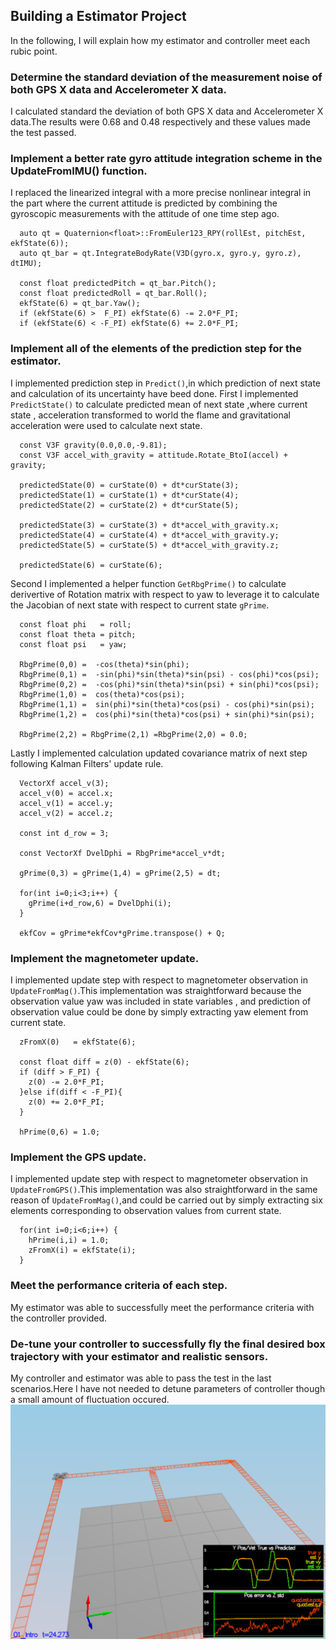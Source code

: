 
## Building a Estimator Project 
In the following, I will explain how my estimator and controller meet each rubic point.

### Determine the standard deviation of the measurement noise of both GPS X data and Accelerometer X data.
I calculated standard the deviation of both GPS X data and Accelerometer X data.The results were 0.68 and 0.48 respectively and these values made the test passed.

### Implement a better rate gyro attitude integration scheme in the UpdateFromIMU() function.

I replaced the linearized integral with a more precise nonlinear integral in the part where the current attitude is predicted by combining the gyroscopic measurements with the attitude of one time step ago.  

```
  auto qt = Quaternion<float>::FromEuler123_RPY(rollEst, pitchEst, ekfState(6));
  auto qt_bar = qt.IntegrateBodyRate(V3D(gyro.x, gyro.y, gyro.z), dtIMU);

  const float predictedPitch = qt_bar.Pitch();
  const float predictedRoll = qt_bar.Roll();
  ekfState(6) = qt_bar.Yaw();
  if (ekfState(6) >  F_PI) ekfState(6) -= 2.0*F_PI;
  if (ekfState(6) < -F_PI) ekfState(6) += 2.0*F_PI;

```

### Implement all of the elements of the prediction step for the estimator.
I implemented prediction step in <code>Predict()</code>,in which prediction of next state and calculation of its uncertainty have beed done.
First I implemented <code>PredictState()</code> to calculate predicted mean of next state ,where current state , acceleration transformed to world the flame and gravitational acceleration were used to calculate next state.

```
  const V3F gravity(0.0,0.0,-9.81);
  const V3F accel_with_gravity = attitude.Rotate_BtoI(accel) + gravity;

  predictedState(0) = curState(0) + dt*curState(3);
  predictedState(1) = curState(1) + dt*curState(4);
  predictedState(2) = curState(2) + dt*curState(5);

  predictedState(3) = curState(3) + dt*accel_with_gravity.x;
  predictedState(4) = curState(4) + dt*accel_with_gravity.y;
  predictedState(5) = curState(5) + dt*accel_with_gravity.z;

  predictedState(6) = curState(6);
```
Second  I implemented a helper function <code>GetRbgPrime()</code> to calculate derivertive of Rotation matrix with respect to yaw to leverage it to calculate the Jacobian of next state with respect to current state <code>gPrime</code>. 

```
  const float phi   = roll;
  const float theta = pitch;
  const float psi   = yaw;

  RbgPrime(0,0) =  -cos(theta)*sin(phi);
  RbgPrime(0,1) =  -sin(phi)*sin(theta)*sin(psi) - cos(phi)*cos(psi);  
  RbgPrime(0,2) =  -cos(phi)*sin(theta)*sin(psi) + sin(phi)*cos(psi);
  RbgPrime(1,0) =  cos(theta)*cos(psi);
  RbgPrime(1,1) =  sin(phi)*sin(theta)*cos(psi) - cos(phi)*sin(psi);
  RbgPrime(1,2) =  cos(phi)*sin(theta)*cos(psi) + sin(phi)*sin(psi);

  RbgPrime(2,2) = RbgPrime(2,1) =RbgPrime(2,0) = 0.0;
```

Lastly I implemented calculation updated covariance matrix of next step following Kalman Filters' update rule. 
```
  VectorXf accel_v(3);
  accel_v(0) = accel.x;
  accel_v(1) = accel.y;
  accel_v(2) = accel.z;

  const int d_row = 3;
  
  const VectorXf DvelDphi = RbgPrime*accel_v*dt;
  
  gPrime(0,3) = gPrime(1,4) = gPrime(2,5) = dt;

  for(int i=0;i<3;i++) {
    gPrime(i+d_row,6) = DvelDphi(i);
  }
  
  ekfCov = gPrime*ekfCov*gPrime.transpose() + Q;
```

### Implement the magnetometer update.
I implemented update step with respect to magnetometer observation in <code>UpdateFromMag()</code>.This implementation was straightforward because the observation value yaw was included in state variables , and prediction of observation value could be done by simply extracting yaw element from current state.

```
  zFromX(0)   = ekfState(6);

  const float diff = z(0) - ekfState(6);
  if (diff > F_PI) {
    z(0) -= 2.0*F_PI;
  }else if(diff < -F_PI){
    z(0) += 2.0*F_PI;
  }

  hPrime(0,6) = 1.0;
```


### Implement the GPS update.
I implemented update step with respect to magnetometer observation in <code>UpdateFromGPS()</code>.This implementation was also straightforward in the same reason of  <code>UpdateFromMag()</code>,and could be carried out by simply extracting six elements corresponding to observation values from current state.

```
  for(int i=0;i<6;i++) {
    hPrime(i,i) = 1.0;
    zFromX(i) = ekfState(i);
  }
```

### Meet the performance criteria of each step.
My estimator was able to successfully meet the performance criteria with the controller provided.


### De-tune your controller to successfully fly the final desired box trajectory with your estimator and realistic sensors.
My controller and estimator was able to pass the test in the last scenarios.Here I have not needed to detune parameters of controller though a small amount of fluctuation occured.
![own_controller](./images/senario11_my_controller.png?raw=true)
